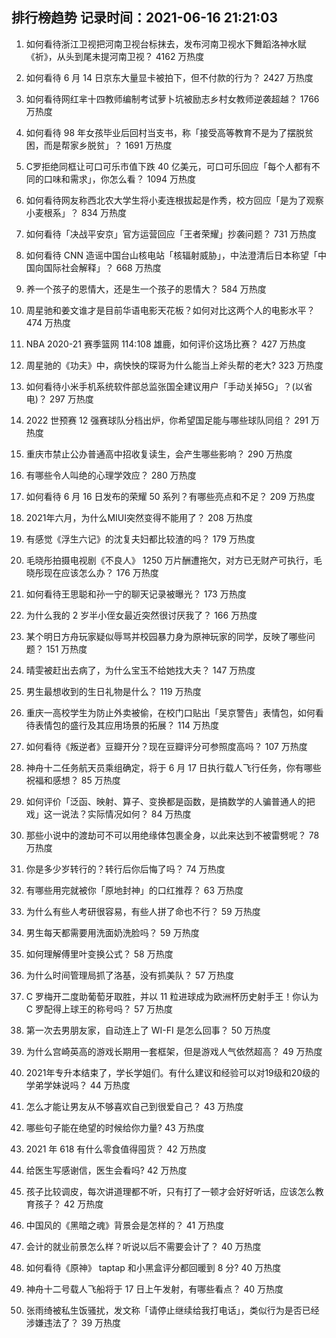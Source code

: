 
## 排行榜趋势 记录时间：2021-06-16 21:21:03
  
  1. 如何看待浙江卫视把河南卫视台标抹去，发布河南卫视水下舞蹈洛神水赋《祈》，从头到尾未提河南卫视？ 4162 万热度
    
  2. 如何看待 6 月 14 日京东大量显卡被拍下，但不付款的行为？ 2427 万热度
    
  3. 如何看待网红芈十四教师编制考试萝卜坑被励志乡村女教师逆袭超越？ 1766 万热度
    
  4. 如何看待 98 年女孩毕业后回村当支书，称「接受高等教育不是为了摆脱贫困，而是帮家乡脱贫」？ 1691 万热度
    
  5. C罗拒绝同框让可口可乐市值下跌 40 亿美元，可口可乐回应「每个人都有不同的口味和需求」，你怎么看？ 1094 万热度
    
  6. 如何看待网友称西北农大学生将小麦连根拔起是作秀，校方回应「是为了观察小麦根系」？ 834 万热度
    
  7. 如何看待「决战平安京」官方运营回应「王者荣耀」抄袭问题？ 731 万热度
    
  8. 如何看待 CNN 造谣中国台山核电站「核辐射威胁」，中法澄清后日本称望「中国向国际社会解释」？ 668 万热度
    
  9. 养一个孩子的恩情大，还是生一个孩子的恩情大？ 584 万热度
    
  10. 周星驰和姜文谁才是目前华语电影天花板？如何对比这两个人的电影水平？ 474 万热度
    
  11. NBA 2020-21 赛季篮网 114:108 雄鹿，如何评价这场比赛？ 427 万热度
    
  12. 周星驰的《功夫》中，病怏怏的琛哥为什么能当上斧头帮的老大? 323 万热度
    
  13. 如何看待小米手机系统软件部总监张国全建议用户「手动关掉5G」？(以省电)？ 297 万热度
    
  14. 2022 世预赛 12 强赛球队分档出炉，你希望国足能与哪些球队同组？ 291 万热度
    
  15. 重庆市禁止公办普通高中招收复读生，会产生哪些影响？ 290 万热度
    
  16. 有哪些令人叫绝的心理学效应？ 280 万热度
    
  17. 如何看待 6 月 16 日发布的荣耀 50 系列？有哪些亮点和不足？ 209 万热度
    
  18. 2021年六月，为什么MIUI突然变得不能用了？ 208 万热度
    
  19. 有感觉《浮生六记》的沈复夫妇都比较渣的吗？ 179 万热度
    
  20. 毛晓彤拍摄电视剧《不良人》 1250 万片酬遭拖欠，对方已无财产可执行，毛晓彤现在应该怎么办？ 176 万热度
    
  21. 如何看待王思聪和孙一宁的聊天记录被曝光？ 173 万热度
    
  22. 为什么我的 2 岁半小侄女最近突然很讨厌我了？ 166 万热度
    
  23. 某个明日方舟玩家疑似辱骂并校园暴力身为原神玩家的同学，反映了哪些问题？ 151 万热度
    
  24. 晴雯被赶出去病了，为什么宝玉不给她找大夫？ 147 万热度
    
  25. 男生最想收到的生日礼物是什么？ 119 万热度
    
  26. 重庆一高校学生为防止外卖被偷，在校门口贴出「吴京警告」表情包，如何看待表情包的盛行及其应用场景的拓展？ 114 万热度
    
  27. 如何看待《叛逆者》豆瓣开分？现在豆瓣评分可参照度高吗？ 107 万热度
    
  28. 神舟十二任务航天员乘组确定，将于 6 月 17 日执行载人飞行任务，你有哪些祝福和感想？ 85 万热度
    
  29. 如何评价「泛函、映射、算子、变换都是函数，是搞数学的人骗普通人的把戏」这一说法？实际情况如何？ 84 万热度
    
  30. 那些小说中的渡劫可不可以用绝缘体包裹全身，以此来达到不被雷劈呢？ 78 万热度
    
  31. 你是多少岁转行的？转行后你后悔了吗？ 74 万热度
    
  32. 有哪些用完就被你「原地封神」的口红推荐？ 63 万热度
    
  33. 为什么有些人考研很容易，有些人拼了命也不行？ 59 万热度
    
  34. 男生每天都需要用洗面奶洗脸吗？ 59 万热度
    
  35. 如何理解傅里叶变换公式？ 58 万热度
    
  36. 为什么时间管理局抓了洛基，没有抓美队？ 57 万热度
    
  37. C 罗梅开二度助葡萄牙取胜，并以 11 粒进球成为欧洲杯历史射手王！你认为 C 罗配得上球王的称号吗？ 57 万热度
    
  38. 第一次去男朋友家，自动连上了 WI-FI 是怎么回事？ 50 万热度
    
  39. 为什么宫崎英高的游戏长期用一套框架，但是游戏人气依然超高？ 49 万热度
    
  40. 2021年专升本结束了，学长学姐们。有什么建议和经验可以对19级和20级的学弟学妹说吗？ 44 万热度
    
  41. 怎么才能让男友从不够喜欢自己到很爱自己？ 43 万热度
    
  42. 哪些句子能在绝望的时候给你力量? 43 万热度
    
  43. 2021 年 618 有什么零食值得囤货？ 42 万热度
    
  44. 给医生写感谢信，医生会看吗? 42 万热度
    
  45. 孩子比较调皮，每次讲道理都不听，只有打了一顿才会好好听话，应该怎么教育孩子？ 42 万热度
    
  46. 中国风的《黑暗之魂》背景会是怎样的？ 41 万热度
    
  47. 会计的就业前景怎么样？听说以后不需要会计了？ 40 万热度
    
  48. 如何看待《原神》 taptap 和小黑盒评分都回暖到 8 分? 40 万热度
    
  49. 神舟十二号载人飞船将于 17 日上午发射，有哪些看点？ 40 万热度
    
  50. 张雨绮被私生饭骚扰，发文称「请停止继续给我打电话」，类似行为是否已经涉嫌违法了？ 39 万热度
    